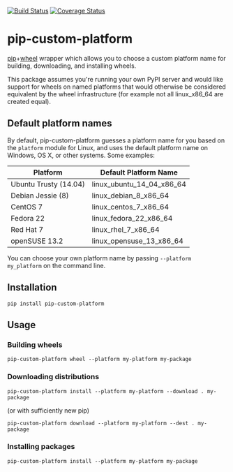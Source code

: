 [![Build Status](https://travis-ci.org/asottile/pip-custom-platform.svg?branch=master)](https://travis-ci.org/asottile/pip-custom-platform)
[![Coverage Status](https://img.shields.io/coveralls/asottile/pip-custom-platform.svg?branch=master)](https://coveralls.io/r/asottile/pip-custom-platform)

pip-custom-platform
===================

[pip][pip]+[wheel][wheel] wrapper which allows you to choose a custom platform
name for building, downloading, and installing wheels.

This package assumes you're running your own PyPI server and would like
support for wheels on named platforms that would otherwise be considered
equivalent by the wheel infrastructure (for example not all linux_x86_64 are
created equal).

## Default platform names

By default, pip-custom-platform guesses a platform name for you based on the
`platform` module for Linux, and uses the default platform name on Windows, OS
X, or other systems. Some examples:

| Platform                | Default Platform Name      |
|-------------------------|----------------------------|
| Ubuntu Trusty (14.04)   | linux_ubuntu_14_04_x86_64  |
| Debian Jessie (8)       | linux_debian_8_x86_64      |
| CentOS 7                | linux_centos_7_x86_64      |
| Fedora 22               | linux_fedora_22_x86_64     |
| Red Hat 7               | linux_rhel_7_x86_64        |
| openSUSE 13.2           | linux_opensuse_13_x86_64   |

You can choose your own platform name by passing `--platform my_platform` on
the command line.

## Installation

`pip install pip-custom-platform`

## Usage

### Building wheels

`pip-custom-platform wheel --platform my-platform my-package`

### Downloading distributions

`pip-custom-platform install --platform my-platform --download . my-package`

(or with sufficiently new pip)

`pip-custom-platform download --platform my-platform --dest . my-package`

### Installing packages

`pip-custom-platform install --platform my-platform my-package`


[pip]: https://github.com/pypa/pip
[wheel]: https://bitbucket.org/pypa/wheel
